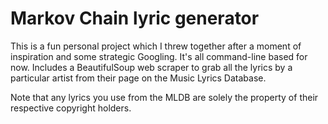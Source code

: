 # Markov Chain lyric generator
This is a fun personal project which I threw together after a moment of inspiration and some strategic Googling. It's all command-line based for now. Includes a BeautifulSoup web scraper to grab all the lyrics by a particular artist from their page on the Music Lyrics Database.

Note that any lyrics you use from the MLDB are solely the property of their respective copyright holders.
